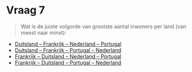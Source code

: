 # Vraag 7

> Wat is de juiste volgorde van grootste aantal inwoners per land (van meest naar minst):

* [Duitsland – Frankrijk – Nederland – Portugal](8.html)
* [Duitsland – Frankrijk – Portugal – Nederland](1.html)
* [Frankrijk – Duitsland – Nederland – Portugal](1.html)
* [Frankrijk – Duitsland – Portugal – Nederland](1.html)


 
